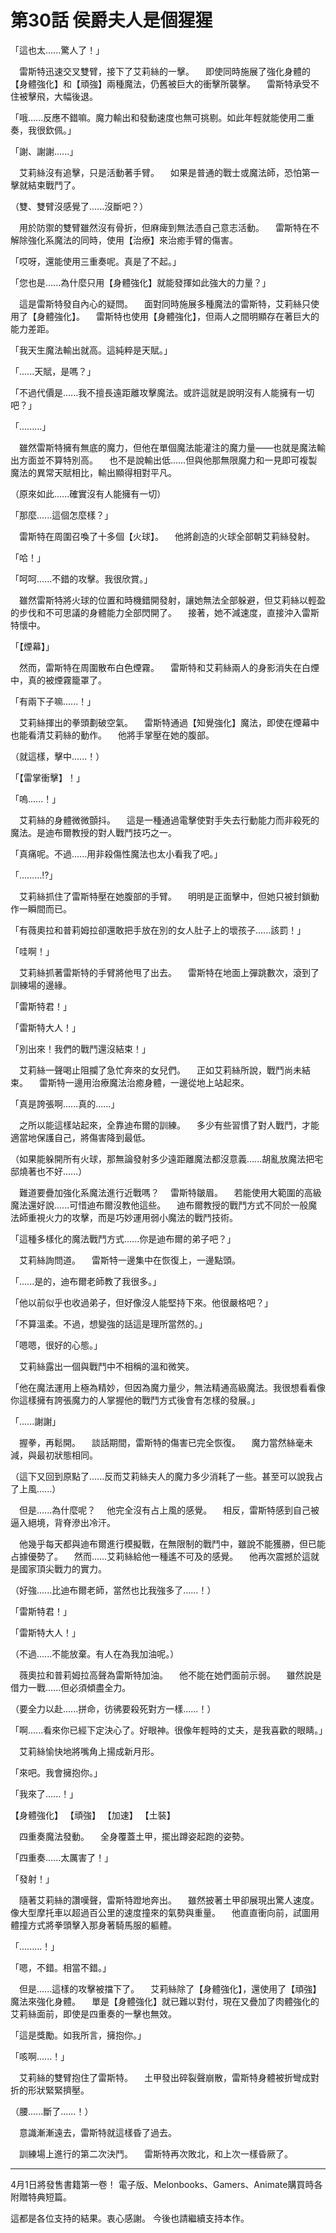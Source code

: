 # 第30話 侯爵夫人是個猩猩

「這也太......驚人了！」

　雷斯特迅速交叉雙臂，接下了艾莉絲的一擊。
　即使同時施展了強化身體的【身體強化】和【頑強】兩種魔法，仍舊被巨大的衝擊所襲擊。
　雷斯特承受不住被擊飛，大幅後退。

「哦......反應不錯嘛。魔力輸出和發動速度也無可挑剔。如此年輕就能使用二重奏，我很欽佩。」

「謝、謝謝......」

　艾莉絲沒有追擊，只是活動著手臂。
　如果是普通的戰士或魔法師，恐怕第一擊就結束戰鬥了。

（雙、雙臂沒感覺了......沒斷吧？）

　用於防禦的雙臂雖然沒有骨折，但麻痺到無法憑自己意志活動。
　雷斯特在不解除強化系魔法的同時，使用【治療】來治癒手臂的傷害。

「哎呀，還能使用三重奏呢。真是了不起。」

「您也是......為什麼只用【身體強化】就能發揮如此強大的力量？」

　這是雷斯特發自內心的疑問。
　面對同時施展多種魔法的雷斯特，艾莉絲只使用了【身體強化】。
　雷斯特也使用【身體強化】，但兩人之間明顯存在著巨大的能力差距。

「我天生魔法輸出就高。這純粹是天賦。」

「......天賦，是嗎？」

「不過代價是......我不擅長遠距離攻擊魔法。或許這就是說明沒有人能擁有一切吧？」

「.........」

　雖然雷斯特擁有無底的魔力，但他在單個魔法能灌注的魔力量——也就是魔法輸出方面並不算特別高。
　也不是說輸出低......但與他那無限魔力和一見即可複製魔法的異常天賦相比，輸出顯得相對平凡。

（原來如此......確實沒有人能擁有一切）

「那麼......這個怎麼樣？」

　雷斯特在周圍召喚了十多個【火球】。
　他將創造的火球全部朝艾莉絲發射。

「哈！」

「呵呵......不錯的攻擊。我很欣賞。」

　雖然雷斯特將火球的位置和時機錯開發射，讓她無法全部躲避，但艾莉絲以輕盈的步伐和不可思議的身體能力全部閃開了。
　接著，她不減速度，直接沖入雷斯特懷中。

「【煙幕】」

　然而，雷斯特在周圍散布白色煙霧。
　雷斯特和艾莉絲兩人的身影消失在白煙中，真的被煙霧籠罩了。

「有兩下子嘛......！」

　艾莉絲揮出的拳頭劃破空氣。
　雷斯特通過【知覺強化】魔法，即使在煙幕中也能看清艾莉絲的動作。
　他將手掌壓在她的腹部。

（就這樣，擊中......！）

「【雷掌衝擊】！」

「嗚......！」

　艾莉絲的身體微微顫抖。
　這是一種通過電擊使對手失去行動能力而非殺死的魔法。是迪布爾教授的對人戰鬥技巧之一。

「真痛呢。不過......用非殺傷性魔法也太小看我了吧。」

「.........!?」

　艾莉絲抓住了雷斯特壓在她腹部的手臂。
　明明是正面擊中，但她只被封鎖動作一瞬間而已。

「有薇奧拉和普莉姆拉卻還敢把手放在別的女人肚子上的壞孩子......該罰！」

「哇啊！」

　艾莉絲抓著雷斯特的手臂將他甩了出去。
　雷斯特在地面上彈跳數次，滾到了訓練場的邊緣。

「雷斯特君！」

「雷斯特大人！」

「別出來！我們的戰鬥還沒結束！」

　艾莉絲一聲喝止阻攔了急忙奔來的女兒們。
　正如艾莉絲所說，戰鬥尚未結束。
　雷斯特一邊用治療魔法治癒身體，一邊從地上站起來。

「真是誇張啊......真的......」

　之所以能這樣站起來，全靠迪布爾的訓練。
　多少有些習慣了對人戰鬥，才能適當地保護自己，將傷害降到最低。

（如果能躲開所有火球，那無論發射多少遠距離魔法都沒意義......胡亂放魔法把宅邸燒著也不好......）

　難道要疊加強化系魔法進行近戰嗎？
　雷斯特皺眉。
　若能使用大範圍的高級魔法還好說......可惜迪布爾沒教他這些。
　迪布爾教授的戰鬥方式不同於一般魔法師重視火力的攻擊，而是巧妙運用弱小魔法的戰鬥技術。

「這種多樣化的魔法戰鬥方式......你是迪布爾的弟子吧？」

　艾莉絲詢問道。
　雷斯特一邊集中在恢復上，一邊點頭。

「......是的，迪布爾老師教了我很多。」

「他以前似乎也收過弟子，但好像沒人能堅持下來。他很嚴格吧？」

「不算溫柔。不過，想變強的話這是理所當然的。」

「嗯嗯，很好的心態。」

　艾莉絲露出一個與戰鬥中不相稱的溫和微笑。

「他在魔法運用上極為精妙，但因為魔力量少，無法精通高級魔法。我很想看看像你這樣擁有誇張魔力的人掌握他的戰鬥方式後會有怎樣的發展。」

「......謝謝」

　握拳，再鬆開。
　談話期間，雷斯特的傷害已完全恢復。
　魔力當然絲毫未減，與最初狀態相同。

（這下又回到原點了......反而艾莉絲夫人的魔力多少消耗了一些。甚至可以說我占了上風......）

　但是......為什麼呢？
　他完全沒有占上風的感覺。
　相反，雷斯特感到自己被逼入絕境，背脊滲出冷汗。

　他幾乎每天都與迪布爾進行模擬戰，在無限制的戰鬥中，雖說不能獲勝，但已能占據優勢了。
　然而......艾莉絲給他一種遙不可及的感覺。
　他再次震撼於這就是國家頂尖戰力的實力。

（好強......比迪布爾老師，當然也比我強多了......！）

「雷斯特君！」

「雷斯特大人！」

（不過......不能放棄。有人在為我加油呢。）

　薇奧拉和普莉姆拉高聲為雷斯特加油。
　他不能在她們面前示弱。
　雖然說是借力一戰......但必須傾盡全力。

（要全力以赴......拼命，彷彿要殺死對方一樣......！）

「啊......看來你已經下定決心了。好眼神。很像年輕時的丈夫，是我喜歡的眼睛。」

　艾莉絲愉快地將嘴角上揚成新月形。

「來吧。我會擁抱你。」

「我來了......！」

【身體強化】
【頑強】
【加速】
【土裝】

　四重奏魔法發動。
　全身覆蓋土甲，擺出蹲姿起跑的姿勢。

「四重奏......太厲害了！」

「發射！」

　隨著艾莉絲的讚嘆聲，雷斯特蹬地奔出。
　雖然披著土甲卻展現出驚人速度。像大型摩托車以超過百公里的速度撞來的氣勢與重量。
　他直直衝向前，試圖用體撞方式將拳頭擊入那身著騎馬服的軀體。

「.........！」

「嗯，不錯。相當不錯。」

　但是......這樣的攻擊被擋下了。
　艾莉絲除了【身體強化】，還使用了【頑強】魔法來強化身體。
　單是【身體強化】就已難以對付，現在又疊加了肉體強化的艾莉絲面前，即使是四重奏的一擊也無效。

「這是獎勵。如我所言，擁抱你。」

「咳啊......！」

　艾莉絲的雙臂抱住了雷斯特。
　土甲發出碎裂聲崩散，雷斯特身體被折彎成對折的形狀緊緊擠壓。

（腰......斷了......！）

　意識漸漸遠去，雷斯特就這樣昏了過去。

　訓練場上進行的第二次決鬥。
　雷斯特再次敗北，和上次一樣昏厥了。

---
4月1日將發售書籍第一卷！
電子版、Melonbooks、Gamers、Animate購買時各附贈特典短篇。

這都是各位支持的結果。衷心感謝。
今後也請繼續支持本作。